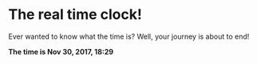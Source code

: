 # The real time clock!

Ever wanted to know what the time is? Well, your journey is about to end!

**The time is Nov 30, 2017, 18:29**